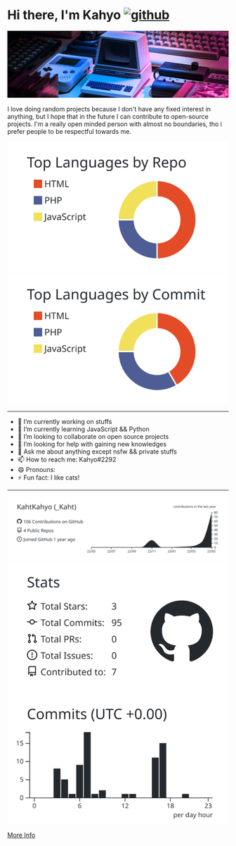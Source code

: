 # Hi there, I'm Kahyo  [<img src='https://cdn.jsdelivr.net/npm/simple-icons@3.0.1/icons/github.svg' alt='github' height='40'>](https://github.com/KahtKahyo) 
![](https://github.com/KahtKahyo/KahtKahyo/blob/main/photo-1550745165-9bc0b252726fy.png)

I love doing random projects because I don't have any fixed interest in anything, but I hope that in the future I can contribute to open-source projects. I'm a really open minded person with almost no boundaries, tho i prefer people to be respectful towards me. 

[![](https://raw.githubusercontent.com/KahtKahyo/KahtKahyo/master/profile-summary-card-output/graywhite/1-repos-per-language.svg)](https://github.com/vn7n24fzkq/github-profile-summary-cards) [![](https://raw.githubusercontent.com/KahtKahyo/KahtKahyo/master/profile-summary-card-output/graywhite/2-most-commit-language.svg)](https://github.com/vn7n24fzkq/github-profile-summary-cards)
 
 ---
 
<!--
**KahtKahyo/KahtKahyo** is a ✨ _special_ ✨ repository because its `README.md` (this file) appears on your GitHub profile.

---

Here are some ideas to get you started: -->

- 🔭 I’m currently working on stuffs
- 🌱 I’m currently learning JavaScript && Python
- 👯 I’m looking to collaborate on open source projects
- 🤔 I’m looking for help with gaining new knowledges
- 💬 Ask me about anything except nsfw && private stuffs 
- 📫 How to reach me: Kahyo#2292
- 😄 Pronouns: 
- ⚡ Fun fact: I like cats!

---

<!-- | :bell: | Don't forget to modify the image (All of images are in `profile-summary-card-output` folder). | -->

[![](https://raw.githubusercontent.com/KahtKahyo/KahtKahyo/master/profile-summary-card-output/graywhite/0-profile-details.svg)](https://github.com/vn7n24fzkq/github-profile-summary-cards)
[![](https://raw.githubusercontent.com/KahtKahyo/KahtKahyo/master/profile-summary-card-output/graywhite/3-stats.svg)](https://github.com/vn7n24fzkq/github-profile-summary-cards) [![](https://raw.githubusercontent.com/KahtKahyo/KahtKahyo/master/profile-summary-card-output/graywhite/4-productive-time.svg)](https://github.com/vn7n24fzkq/github-profile-summary-cards)

[More Info](https://github.com/vn7n24fzkq/github-profile-summary-cards)
